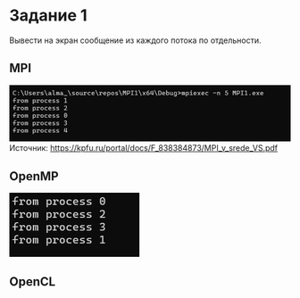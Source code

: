 # Задание 1
Вывести на экран сообщение  из каждого потока  по отдельности. 

## MPI
![](photo_2024-03-10_18-36-34.jpg) \
Источник: https://kpfu.ru/portal/docs/F_838384873/MPI_v_srede_VS.pdf

## OpenMP 
![](photo_2024-03-10_19-02-04.jpg) 

## OpenCL
